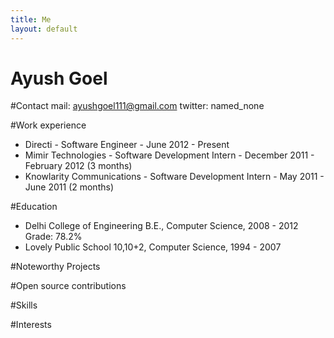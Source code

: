 ```yaml
---
title: Me
layout: default
---
```


# Ayush Goel

#Contact
mail: ayushgoel111@gmail.com
twitter: named_none

#Work experience

* Directi - Software Engineer - June 2012 - Present
* Mimir Technologies - Software Development Intern - December 2011 - February 2012 (3 months)
* Knowlarity Communications - Software Development Intern - May 2011 - June 2011 (2 months)

#Education

* Delhi College of Engineering B.E., Computer Science, 2008 - 2012 Grade: 78.2%
* Lovely Public School 10,10+2, Computer Science, 1994 - 2007

#Noteworthy Projects

#Open source contributions



#Skills

#Interests

